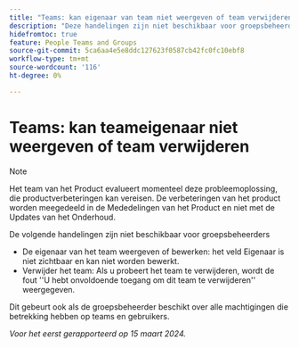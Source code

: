 ```yaml
---
title: "Teams: kan eigenaar van team niet weergeven of team verwijderen"
description: "Deze handelingen zijn niet beschikbaar voor groepsbeheerders."
hidefromtoc: true
feature: People Teams and Groups
source-git-commit: 5ca6aa4e5e8ddc127623f0587cb42fc0fc10ebf8
workflow-type: tm+mt
source-wordcount: '116'
ht-degree: 0%

---
```



# Teams: kan teameigenaar niet weergeven of team verwijderen

>[!NOTE]
>
>Het team van het Product evalueert momenteel deze probleemoplossing, die productverbeteringen kan vereisen. De verbeteringen van het product worden meegedeeld in de Mededelingen van het Product en niet met de Updates van het Onderhoud.

De volgende handelingen zijn niet beschikbaar voor groepsbeheerders

* De eigenaar van het team weergeven of bewerken: het veld Eigenaar is niet zichtbaar en kan niet worden bewerkt.
* Verwijder het team: Als u probeert het team te verwijderen, wordt de fout &#39;&#39;U hebt onvoldoende toegang om dit team te verwijderen&#39;&#39; weergegeven.

Dit gebeurt ook als de groepsbeheerder beschikt over alle machtigingen die betrekking hebben op teams en gebruikers.

_Voor het eerst gerapporteerd op 15 maart 2024._

